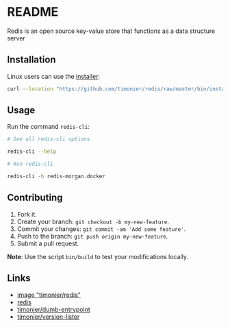 # README

Redis is an open source key-value store that functions as a data structure server

## Installation

Linux users can use the [installer](https://github.com/timonier/redis/blob/master/bin/installer):

```sh
curl --location "https://github.com/timonier/redis/raw/master/bin/installer" | sudo sh -s -- install
```

## Usage

Run the command `redis-cli`:

```sh
# See all redis-cli options

redis-cli --help

# Run redis-cli

redis-cli -h redis-morgan.docker
```

## Contributing

1. Fork it.
2. Create your branch: `git checkout -b my-new-feature`.
3. Commit your changes: `git commit -am 'Add some feature'`.
4. Push to the branch: `git push origin my-new-feature`.
5. Submit a pull request.

__Note__: Use the script `bin/build` to test your modifications locally.

## Links

* [image "timonier/redis"](https://hub.docker.com/r/timonier/redis/)
* [redis](https://redis.io/)
* [timonier/dumb-entrypoint](https://github.com/timonier/dumb-entrypoint)
* [timonier/version-lister](https://github.com/timonier/version-lister)
